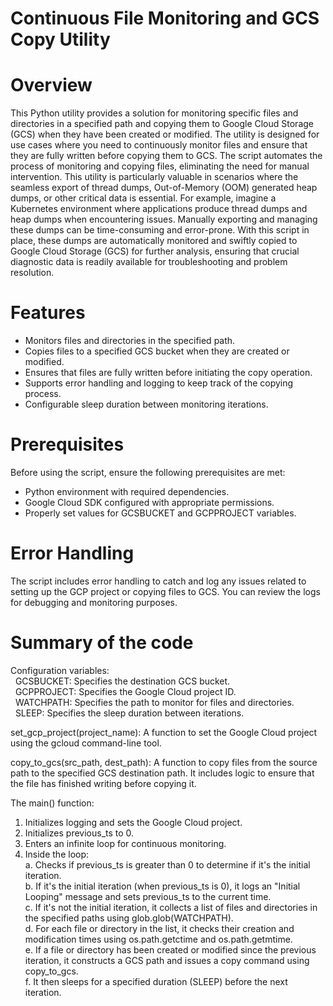 # Continuous File Monitoring and GCS Copy Utility

# Overview
This Python utility provides a solution for monitoring specific files and directories in a specified path and copying them to Google Cloud Storage (GCS) when they have been created or modified. 
The utility is designed for use cases where you need to continuously monitor files and ensure that they are fully written before copying them to GCS.
The script automates the process of monitoring and copying files, eliminating the need for manual intervention. This utility is particularly valuable in scenarios where the seamless export of thread dumps, Out-of-Memory (OOM) generated heap dumps, or other critical data is essential. For example, imagine a Kubernetes environment where applications produce thread dumps and heap dumps when encountering issues. Manually exporting and managing these dumps can be time-consuming and error-prone. With this script in place, these dumps are automatically monitored and swiftly copied to Google Cloud Storage (GCS) for further analysis, ensuring that crucial diagnostic data is readily available for troubleshooting and problem resolution.

# Features
- Monitors files and directories in the specified path. <br />
- Copies files to a specified GCS bucket when they are created or modified. <br />
- Ensures that files are fully written before initiating the copy operation. <br />
- Supports error handling and logging to keep track of the copying process. <br />
- Configurable sleep duration between monitoring iterations. <br />

# Prerequisites
Before using the script, ensure the following prerequisites are met: <br />
- Python environment with required dependencies. <br />
- Google Cloud SDK configured with appropriate permissions. <br />
- Properly set values for GCSBUCKET and GCPPROJECT variables. <br />

# Error Handling
The script includes error handling to catch and log any issues related to setting up the GCP project or copying files to GCS. You can review the logs for debugging and monitoring purposes.

# Summary of the code

Configuration variables: <br />
&nbsp; GCSBUCKET: Specifies the destination GCS bucket. <br />
&nbsp; GCPPROJECT: Specifies the Google Cloud project ID. <br />
&nbsp; WATCHPATH: Specifies the path to monitor for files and directories. <br />
&nbsp; SLEEP: Specifies the sleep duration between iterations. <br />

set_gcp_project(project_name): A function to set the Google Cloud project using the gcloud command-line tool.

copy_to_gcs(src_path, dest_path): A function to copy files from the source path to the specified GCS destination path. It includes logic to ensure that the file has finished writing before copying it.

The main() function:
1. Initializes logging and sets the Google Cloud project.
2. Initializes previous_ts to 0.
3. Enters an infinite loop for continuous monitoring.
4. Inside the loop:<br />
   a. Checks if previous_ts is greater than 0 to determine if it's the initial iteration. <br />
   b. If it's the initial iteration (when previous_ts is 0), it logs an "Initial Looping" message and sets previous_ts to the current time.<br />
   c. If it's not the initial iteration, it collects a list of files and directories in the specified paths using glob.glob(WATCHPATH).<br />
   d. For each file or directory in the list, it checks their creation and modification times using os.path.getctime and os.path.getmtime.<br />
   e. If a file or directory has been created or modified since the previous iteration, it constructs a GCS path and issues a copy command using copy_to_gcs.<br />
   f. It then sleeps for a specified duration (SLEEP) before the next iteration.<br />
